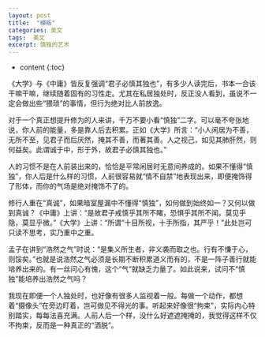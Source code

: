 ```yaml
---
layout: post
title:  "模板"
categories: 美文
tags:  美文
excerpt: 慎独的艺术
---
```


* content
{:toc}

《大学》与《中庸》皆反复强调“君子必慎其独也”，有多少人读完后，书本一合该干嘛干嘛，继续随着固有的习性走。尤其在私居独处时，反正没人看到，虽说不一定会做出些“猥琐”的事情，但行为绝对比人前放逸。

对于一个真正想提升修为的人来讲，千万不要小看“慎独”二字。可以毫不夸张地说，你人前的能量，多是靠人后去积累。正如《大学》所言：“小人闲居为不善，无所不至，见君子而后厌然，掩其不善，而著其善。人之视己，如见其肺肝然，则何益矣。此谓诚于中，形于外，故君子必慎其独也。”

人的习惯不是在人前装出来的，恰恰是平常闲居时无意间养成的。如果不懂得“慎独”，你人后是什么样的习惯，人前很容易就“情不自禁”地表现出来，即便掩饰得了形体，而你的气场是绝对掩饰不了的。

修行人重在“真诚”，如果暗室屋漏中不懂得“慎独”，如何做到始终如一？又何以做到真诚？《中庸》上讲：“是故君子戒慎乎其所不睹，恐惧乎其所不闻。莫见乎隐，莫显乎微。”《大学》上讲：“所谓“十目所视，十手所指，其严乎！”此处岂可只读不思考，实乃重中之重。

孟子在讲到“浩然之气”时说：“是集义所生者，非义袭而取之也。行有不慊于心，则馁矣。”也就是说浩然之气必须是长期不断积累道义而有的，不是一阵子善行就能培养出来的。有一丝问心有愧，这个“气”就缺乏力量了。如此说来，试问不“慎独”能培养出浩然之气吗？

我现在即便一个人独处时，也好像有很多人监视着一般。每做一个动作，都想着“摄像头”在旁边盯着，岂可做见不得光的事。听起来好像很“拘束”，实际内心特别踏实，每每法喜充满。人前人后一个样，没什么好遮遮掩掩的，我觉得这样不仅不拘束，反而是一种真正的“洒脱”。


